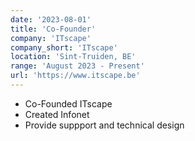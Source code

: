 ```yaml
---
date: '2023-08-01'
title: 'Co-Founder'
company: 'ITscape'
company_short: 'ITscape'
location: 'Sint-Truiden, BE'
range: 'August 2023 - Present'
url: 'https://www.itscape.be'
---
```


- Co-Founded ITscape
- Created Infonet
- Provide suppport and technical design

